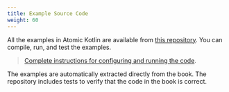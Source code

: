 ```yaml
---
title: Example Source Code
weight: 60
---
```


All the examples in Atomic Kotlin are available from [this repository](https://github.com/BruceEckel/AtomicKotlinExamples).
You can compile, run, and test the examples.

> [Complete instructions for configuring and running the code](https://github.com/BruceEckel/AtomicKotlinExamples/blob/master/README.md#atomic-kotlin-examples).

The examples are automatically extracted directly from the book. The repository
includes tests to verify that the code in the book is correct.
